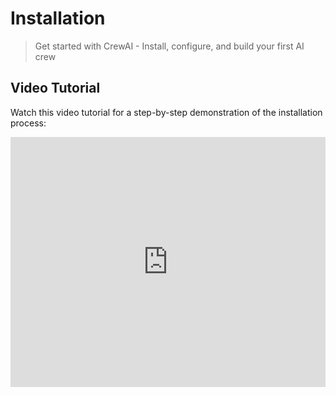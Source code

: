 # Installation

> Get started with CrewAI - Install, configure, and build your first AI crew

## Video Tutorial

Watch this video tutorial for a step-by-step demonstration of the installation process:

<iframe width="100%" height="400" src="https://www.youtube.com/embed/-kSOTtYzgEw" title="CrewAI Installation Guide" frameborder="0" style={{ borderRadius: '10px' }} allow="accelerometer; autoplay; clipboard-write; encrypted-media; gyroscope; picture-in-picture" allowfullscreen />

## Text Tutorial

<Note>
  **Python Version Requirements**

  CrewAI requires `Python >=3.10 and <3.13`. Here's how to check your version:

  ```bash
  python3 --version
  ```

  If you need to update Python, visit [python.org/downloads](https://python.org/downloads)
</Note>

CrewAI uses the `uv` as its dependency management and package handling tool. It simplifies project setup and execution, offering a seamless experience.

If you haven't installed `uv` yet, follow **step 1** to quickly get it set up on your system, else you can skip to **step 2**.

<Steps>
  <Step title="Install uv">
    * **On macOS/Linux:**

      Use `curl` to download the script and execute it with `sh`:

      ```shell
      curl -LsSf https://astral.sh/uv/install.sh | sh
      ```

      If your system doesn't have `curl`, you can use `wget`:

      ```shell
      wget -qO- https://astral.sh/uv/install.sh | sh
      ```

    * **On Windows:**

      Use `irm` to download the script and `iex` to execute it:

      ```shell
      powershell -ExecutionPolicy ByPass -c "irm https://astral.sh/uv/install.ps1 | iex"
      ```

      If you run into any issues, refer to [UV's installation guide](https://docs.astral.sh/uv/getting-started/installation/) for more information.
  </Step>

  <Step title="Install CrewAI 🚀">
    * Run the following command to install `crewai` CLI:

      ```shell
      uv tool install crewai
      ```

      <Warning>
        If you encounter a `PATH` warning, run this command to update your shell:

        ```shell
        uv tool update-shell
        ```
      </Warning>

      <Warning>
        If you encounter the `chroma-hnswlib==0.7.6` build error (`fatal error C1083: Cannot open include file: 'float.h'`) on Windows, install (Visual Studio Build Tools)\[[https://visualstudio.microsoft.com/downloads/](https://visualstudio.microsoft.com/downloads/)] with *Desktop development with C++*.
      </Warning>

    * To verify that `crewai` is installed, run:
      ```shell
      uv tool list
      ```

    * You should see something like:
      ```shell
      crewai v0.102.0
      - crewai
      ```

    * If you need to update `crewai`, run:
      ```shell
      uv tool install crewai --upgrade
      ```

    <Check>Installation successful! You're ready to create your first crew! 🎉</Check>
  </Step>
</Steps>

# Creating a CrewAI Project

We recommend using the `YAML` template scaffolding for a structured approach to defining agents and tasks. Here's how to get started:

<Steps>
  <Step title="Generate Project Scaffolding">
    * Run the `crewai` CLI command:
      ```shell
      crewai create crew <your_project_name>
      ```

    * This creates a new project with the following structure:
      <Frame>
        ```
        my_project/
        ├── .gitignore
        ├── knowledge/
        ├── pyproject.toml
        ├── README.md
        ├── .env
        └── src/
            └── my_project/
                ├── __init__.py
                ├── main.py
                ├── crew.py
                ├── tools/
                │   ├── custom_tool.py
                │   └── __init__.py
                └── config/
                    ├── agents.yaml
                    └── tasks.yaml
        ```
      </Frame>
  </Step>

  <Step title="Customize Your Project">
    * Your project will contain these essential files:
      | File          | Purpose                                  |
      | ------------- | ---------------------------------------- |
      | `agents.yaml` | Define your AI agents and their roles    |
      | `tasks.yaml`  | Set up agent tasks and workflows         |
      | `.env`        | Store API keys and environment variables |
      | `main.py`     | Project entry point and execution flow   |
      | `crew.py`     | Crew orchestration and coordination      |
      | `tools/`      | Directory for custom agent tools         |
      | `knowledge/`  | Directory for knowledge base             |

    * Start by editing `agents.yaml` and `tasks.yaml` to define your crew's behavior.

    * Keep sensitive information like API keys in `.env`.
  </Step>

  <Step title="Run your Crew">
    * Before you run your crew, make sure to run:
      ```bash
      crewai install
      ```
    * If you need to install additional packages, use:
      ```shell
      uv add <package-name>
      ```
    * To run your crew, execute the following command in the root of your project:
      ```bash
      crewai run
      ```
  </Step>
</Steps>

## Enterprise Installation Options

<Note type="info">
  For teams and organizations, CrewAI offers enterprise deployment options that eliminate setup complexity:

  ### CrewAI Enterprise (SaaS)

  * Zero installation required - just sign up for free at [app.crewai.com](https://app.crewai.com)
  * Automatic updates and maintenance
  * Managed infrastructure and scaling
  * Build Crews with no Code

  ### CrewAI Factory (Self-hosted)

  * Containerized deployment for your infrastructure
  * Supports any hyperscaler including on prem depployments
  * Integration with your existing security systems

  <Card title="Explore Enterprise Options" icon="building" href="https://crewai.com/enterprise">
    Learn about CrewAI's enterprise offerings and schedule a demo
  </Card>
</Note>

## Next Steps

<CardGroup cols={2}>
  <Card title="Build Your First Agent" icon="code" href="/quickstart">
    Follow our quickstart guide to create your first CrewAI agent and get hands-on experience.
  </Card>

  <Card title="Join the Community" icon="comments" href="https://community.crewai.com">
    Connect with other developers, get help, and share your CrewAI experiences.
  </Card>
</CardGroup>
